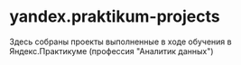 # yandex.praktikum-projects
Здесь собраны проекты выполненные в ходе обучения в Яндекс.Практикуме (профессия "Аналитик данных")
